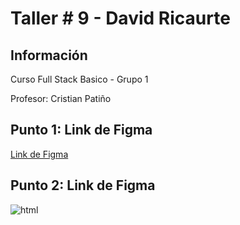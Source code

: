 <h1>Taller # 9 - David Ricaurte</h1>
    <h2>Información</h2>
    <p>Curso Full Stack Basico - Grupo 1</p>
     <p>Profesor: Cristian Patiño</p>
    <h2>Punto 1: Link de Figma</h2>
    <a href="https://www.figma.com/file/9v9J0q0tmjyeBE1n1NknAE/JuanD?type=design&node-id=0-1&t=edqOaUKaao6eKNWR-0">Link de Figma</a>
    <h2>Punto 2: Link de Figma</h2>
    <img src="./public/images/html.png" 
    alt="html">